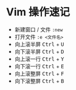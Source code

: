 # Vim 操作速记

- 新建窗口 / 文件 `:new`
- 打开文件 `:e <文件名>`
- 向上滚半屏 <kbd>Ctrl</kbd> + <kbd>U</kbd>
- 向下滚半屏 <kbd>Ctrl</kbd> + <kbd>D</kbd>
- 向上滚一行 <kbd>Ctrl</kbd> + <kbd>Y</kbd>
- 向下滚一行 <kbd>Ctrl</kbd> + <kbd>E</kbd>
- 向上滚整屏 <kbd>Ctrl</kbd> + <kbd>F</kbd>
- 向下滚整屏 <kbd>Ctrl</kbd> + <kbd>B</kbd>
